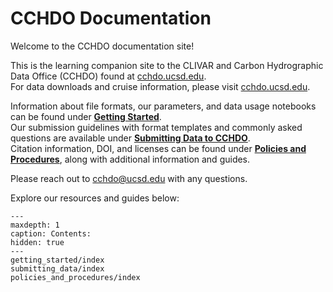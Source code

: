 # CCHDO Documentation

Welcome to the CCHDO documentation site!

This is the learning companion site to the CLIVAR and Carbon Hydrographic Data Office (CCHDO) found at [cchdo.ucsd.edu](https://cchdo.ucsd.edu).  
For data downloads and cruise information, please visit [cchdo.ucsd.edu](https://cchdo.ucsd.edu).

Information about file formats, our parameters, and data usage notebooks can be found under **[Getting Started](getting_started/index)**.  
Our submission guidelines with format templates and commonly asked questions are available under **[Submitting Data to CCHDO](submitting_data/index)**.  
Citation information, DOI, and licenses can be found under **[Policies and Procedures](policies_and_procedures/index)**, along with additional information and guides.

Please reach out to [cchdo@ucsd.edu](mailto:cchdo@ucsd.edu) with any questions.

Explore our resources and guides below:

```{toctree}
---
maxdepth: 1
caption: Contents:
hidden: true
---
getting_started/index
submitting_data/index
policies_and_procedures/index
```
